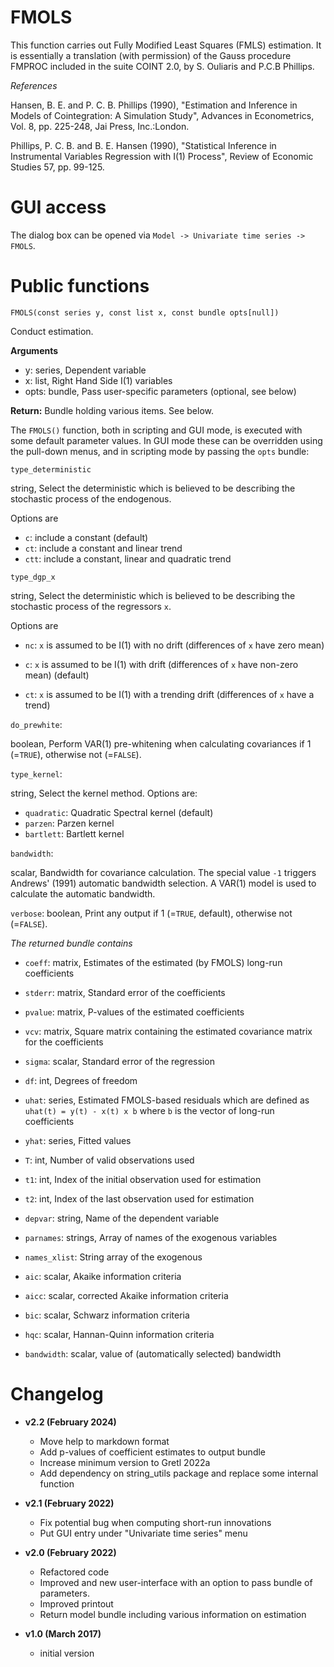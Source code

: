 # FMOLS

This function carries out Fully Modified Least Squares (FMLS) estimation. It is essentially a translation (with permission) of the Gauss procedure FMPROC included in the suite COINT 2.0, by S. Ouliaris and P.C.B Phillips.

*References*

Hansen, B. E. and P. C. B. Phillips (1990), "Estimation and Inference in Models of Cointegration: A Simulation Study", Advances in Econometrics, Vol. 8, pp. 225-248, Jai Press, Inc.:London.

Phillips, P. C. B. and B. E. Hansen (1990), "Statistical Inference in Instrumental Variables Regression with I(1) Process", Review of Economic Studies 57, pp. 99-125.

# GUI access

The dialog box can be opened via `Model -> Univariate time series -> FMOLS`.


# Public functions

```
FMOLS(const series y, const list x, const bundle opts[null])
```

Conduct estimation.

**Arguments**

- y: series, Dependent variable
- x: list, Right Hand Side I(1) variables
- opts: bundle, Pass user-specific parameters (optional, see below)

**Return:** Bundle holding various items. See below.


The `FMOLS()` function, both in scripting and GUI mode, is executed with some
default parameter values. In GUI mode these can be overridden using the pull-down menus, and in scripting mode by passing the `opts` bundle:

`type_deterministic`

string, Select the deterministic which is believed to be describing the stochastic process of the endogenous.

Options are

- `c`: include a constant (default)
- `ct`: include a constant and linear trend
- `ctt`: include a constant, linear and quadratic trend

`type_dgp_x`

string, Select the deterministic which is believed to be describing the stochastic process of the regressors `x`.

Options are

- `nc`: `x` is assumed to be I(1) with no drift (differences of `x` have zero mean)

- `c`: `x` is assumed to be I(1) with drift (differences of `x` have non-zero    mean) (default)

- `ct`: `x` is assumed to be I(1)  with a trending drift (differences of `x` have a trend)


`do_prewhite`:

boolean, Perform VAR(1) pre-whitening when calculating covariances if 1 (=`TRUE`), otherwise not (=`FALSE`).

`type_kernel`:

string, Select the kernel method. Options are:

- `quadratic`: Quadratic Spectral kernel (default)
- `parzen`: Parzen kernel
- `bartlett`: Bartlett kernel

`bandwidth`:

scalar, Bandwidth for covariance calculation. The special value `-1` triggers Andrews' (1991) automatic bandwidth selection. A VAR(1) model is used to calculate the automatic bandwidth.

`verbose`:
boolean, Print any output if 1 (=`TRUE`, default), otherwise not (=`FALSE`).


*The returned bundle contains*

- `coeff`: matrix, Estimates of the estimated (by FMOLS) long-run coefficients

- `stderr`: matrix, Standard error of the coefficients

- `pvalue`: matrix, P-values of the estimated coefficients

- `vcv`: matrix, Square matrix containing the estimated covariance matrix for the coefficients

- `sigma`: scalar, Standard error of the regression

- `df`: int, Degrees of freedom

- `uhat`: series, Estimated FMOLS-based residuals which are defined as `uhat(t) = y(t) - x(t) x b` where `b` is the vector of long-run coefficients

- `yhat`: series, Fitted values

- `T`: int, Number of valid observations used

- `t1`: int, Index of the initial observation used for estimation

- `t2`: int, Index of the last observation used for estimation

- `depvar`: string, Name of the dependent variable

- `parnames`: strings, Array of names of the exogenous variables

- `names_xlist`: String array of the exogenous

- `aic`: scalar, Akaike information criteria

- `aicc`: scalar, corrected Akaike information criteria

- `bic`: scalar, Schwarz information criteria

- `hqc`: scalar, Hannan-Quinn information criteria

- `bandwidth`: scalar, value of (automatically selected) bandwidth



# Changelog

* **v2.2 (February 2024)**
    * Move help to markdown format
    * Add p-values of coefficient estimates to output bundle
    * Increase minimum version to Gretl 2022a
    * Add dependency on string_utils package and replace some internal function

* **v2.1 (February 2022)**
    * Fix potential bug when computing short-run innovations
    * Put GUI entry under "Univariate time series" menu

* **v2.0 (February 2022)**
    * Refactored code
    * Improved and new user-interface with an option to pass bundle of parameters.
    * Improved printout
    * Return model bundle including various information on estimation

* **v1.0 (March 2017)**
    * initial version
